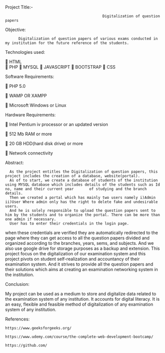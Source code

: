 Project Title:-

                                                Digitalization of question papers 

   Objective: 
   
          Digitalization of question papers of various exams conducted in my institution for the future reference of the students.

Technologies used:

 HTML  
 PHP 
 MYSQL 
 JAVASCRIPT 
 BOOTSTRAP
 CSS


Software Requirements:

 PHP 5.0 

 WAMP OR XAMPP 

 Microsoft Windows or Linux

Hardware Requirements:

 Intel Pentium iv processor or an updated version 

 512 Mb RAM or more

 20 GB HDD(hard disk drive) or more 

 Network connectivity

Abstract:


      As the project entitles the Digitalization of question papers, this project includes the creation of a database, website(portal). 
      As of to start, we create a database of students of the institution using MYSQL database which includes details of the students such as Id no, name and their current year       of studying and the branch details. 
      Then we created a portal which has mainly two users namely i)Admin ii)User Where admin only has the right to delete fake and undesirable users. 
      And he is solely responsible to upload the question papers sent to him by the students and to organize the portal. There can be more than one admin if necessary. 
      User has to enter their credentials in the login page. 
   when these credentials are verified they are automatically redirected to the page where they can get access to all the question papers divided and organized according to the branches, years, sems, and subjects. And we also use google drive for storage purposes as a backup and extension. This project focus on the digitalization of our examination system and this project pivots on student self-realization and accountancy of their examination system. And it strives to provide all the question papers and their solutions which aims at creating an examination networking system in the institution.

Conclusion: 

My project can be used as a medium to store and digitalize data related to the examination system of any institution. It accounts for digital literacy. It is an easy, flexible and feasible method of digitalization of any examination system of any institution. 

References:

    https://www.geeksforgeeks.org/

    https://www.udemy.com/course/the-complete-web-development-bootcamp/

    https://github.com/
    
    
    
